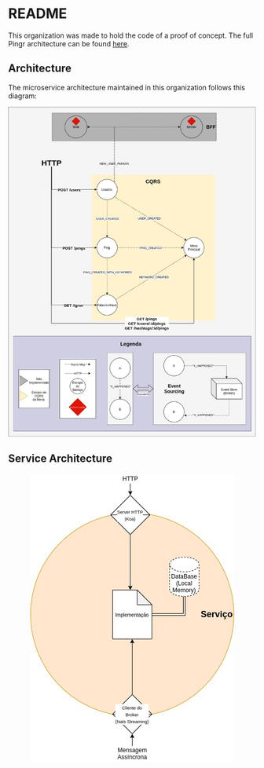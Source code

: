 # README
This organization was made to hold the code of a proof of concept. The full Pingr architecture can be found [here](https://drive.google.com/file/d/1vhQkQbRyt0XV6shNbLgarM_9yVwNLwS1/view?usp=sharing).

## Architecture
The microservice architecture maintained in this organization follows this diagram:

<img src="https://github.com/Pingr-IMEUSP/README/blob/main/Arquitetura%20Pingr-POC.jpg?raw=true" alt="Architecture Scheme">

## Service Architecture

<p align="center">
  <img src="https://github.com/Pingr-IMEUSP/README/blob/main/Arquitetura%20Pingr-Service.jpg?raw=true" alt="Service Scheme">
</p>
